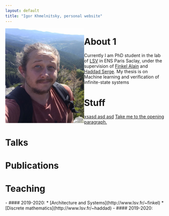 ```yaml
---
layout: default
title: "Igor Khmelnitsky, personal website"
---
```


<img src="pictures/myphoto2.jpg" style="float: left;" alt="drawing" width="250" style="margin:0px 30px"/>

# About 1
Currently I am PhD student in the lab of [LSV](https://www.lsv.fr) in ENS Paris Saclay, under the supervision of [Finkel Alain](http://www.lsv.fr/~finkel) and [Haddad Serge](http://www.lsv.fr/~haddad). My thesis is on Machine learning and verification of infinite-state systems



# Stuff 
[xsasd asd asd](Teaching)
<a href="#opening">Take me to the opening paragraph.</a>

# Talks

# Publications

# Teaching 
<p id="opening"> </p>
- ####  2019-2020:
  * [Architecture and Systems](http://www.lsv.fr/~finkel)
  * [Discrete mathematics](http://www.lsv.fr/~haddad)
- ####  2019-2020:

<!-- ![](myphoto.jpg)  -->
